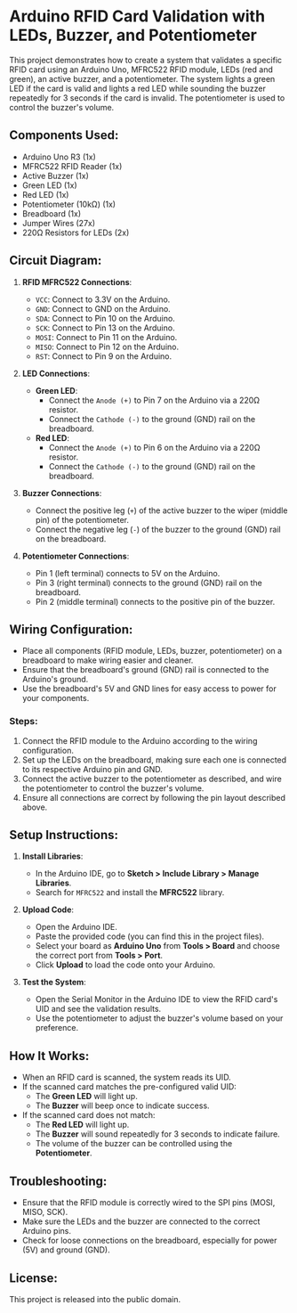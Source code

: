 # Arduino RFID Card Validation with LEDs, Buzzer, and Potentiometer

This project demonstrates how to create a system that validates a specific RFID card using an Arduino Uno, MFRC522 RFID module, LEDs (red and green), an active buzzer, and a potentiometer. The system lights a green LED if the card is valid and lights a red LED while sounding the buzzer repeatedly for 3 seconds if the card is invalid. The potentiometer is used to control the buzzer's volume.

## Components Used:
- Arduino Uno R3 (1x)
- MFRC522 RFID Reader (1x)
- Active Buzzer (1x)
- Green LED (1x)
- Red LED (1x)
- Potentiometer (10kΩ) (1x)
- Breadboard (1x)
- Jumper Wires (27x)
- 220Ω Resistors for LEDs (2x)

## Circuit Diagram:

1. **RFID MFRC522 Connections**:
   - `VCC`: Connect to 3.3V on the Arduino.
   - `GND`: Connect to GND on the Arduino.
   - `SDA`: Connect to Pin 10 on the Arduino.
   - `SCK`: Connect to Pin 13 on the Arduino.
   - `MOSI`: Connect to Pin 11 on the Arduino.
   - `MISO`: Connect to Pin 12 on the Arduino.
   - `RST`: Connect to Pin 9 on the Arduino.

2. **LED Connections**:
   - **Green LED**: 
     - Connect the `Anode (+)` to Pin 7 on the Arduino via a 220Ω resistor.
     - Connect the `Cathode (-)` to the ground (GND) rail on the breadboard.
   - **Red LED**: 
     - Connect the `Anode (+)` to Pin 6 on the Arduino via a 220Ω resistor.
     - Connect the `Cathode (-)` to the ground (GND) rail on the breadboard.

3. **Buzzer Connections**:
   - Connect the positive leg (`+`) of the active buzzer to the wiper (middle pin) of the potentiometer.
   - Connect the negative leg (`-`) of the buzzer to the ground (GND) rail on the breadboard.

4. **Potentiometer Connections**:
   - Pin 1 (left terminal) connects to 5V on the Arduino.
   - Pin 3 (right terminal) connects to the ground (GND) rail on the breadboard.
   - Pin 2 (middle terminal) connects to the positive pin of the buzzer.

## Wiring Configuration:

- Place all components (RFID module, LEDs, buzzer, potentiometer) on a breadboard to make wiring easier and cleaner.
- Ensure that the breadboard's ground (GND) rail is connected to the Arduino's ground.
- Use the breadboard's 5V and GND lines for easy access to power for your components.
  
### Steps:
1. Connect the RFID module to the Arduino according to the wiring configuration.
2. Set up the LEDs on the breadboard, making sure each one is connected to its respective Arduino pin and GND.
3. Connect the active buzzer to the potentiometer as described, and wire the potentiometer to control the buzzer's volume.
4. Ensure all connections are correct by following the pin layout described above.

## Setup Instructions:
1. **Install Libraries**:
   - In the Arduino IDE, go to **Sketch > Include Library > Manage Libraries**.
   - Search for `MFRC522` and install the **MFRC522** library.

2. **Upload Code**:
   - Open the Arduino IDE.
   - Paste the provided code (you can find this in the project files).
   - Select your board as **Arduino Uno** from **Tools > Board** and choose the correct port from **Tools > Port**.
   - Click **Upload** to load the code onto your Arduino.

3. **Test the System**:
   - Open the Serial Monitor in the Arduino IDE to view the RFID card's UID and see the validation results.
   - Use the potentiometer to adjust the buzzer's volume based on your preference.

## How It Works:
- When an RFID card is scanned, the system reads its UID.
- If the scanned card matches the pre-configured valid UID:
  - The **Green LED** will light up.
  - The **Buzzer** will beep once to indicate success.
- If the scanned card does not match:
  - The **Red LED** will light up.
  - The **Buzzer** will sound repeatedly for 3 seconds to indicate failure.
  - The volume of the buzzer can be controlled using the **Potentiometer**.

## Troubleshooting:
- Ensure that the RFID module is correctly wired to the SPI pins (MOSI, MISO, SCK).
- Make sure the LEDs and the buzzer are connected to the correct Arduino pins.
- Check for loose connections on the breadboard, especially for power (5V) and ground (GND).

## License:
This project is released into the public domain.
